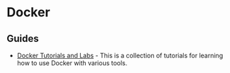 # Docker

## Guides

- [Docker Tutorials and Labs](https://github.com/docker/labs) - This is a collection of tutorials for learning how to use Docker with various tools. 
